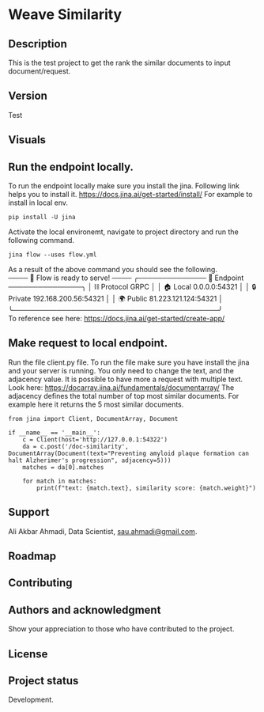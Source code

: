 # Weave Similarity

## Description
This is the test project to get the rank the similar documents to input document/request.
## Version
Test
## Visuals
<!-- ![Endpoint structure!](project_src/visual.png) -->

## Run the endpoint locally.
To run the endpoint locally make sure you install the jina. Following link helps you to install it.
https://docs.jina.ai/get-started/install/
For example to install in local env.
```
pip install -U jina
```
Activate the local environemt, navigate to project directory and run the following command.
```
jina flow --uses flow.yml
```
As a result of the above command you should see the following. 
<br>
──── 🎉 Flow is ready to serve! ────
╭────────────── 🔗 Endpoint ───────────────╮
│  ⛓     Protocol                    GRPC  │
│  🏠       Local           0.0.0.0:54321  │
│  🔒     Private    192.168.200.56:54321  │
│  🌍      Public    81.223.121.124:54321  │
╰──────────────────────────────────────────╯
<br>
To reference see here: https://docs.jina.ai/get-started/create-app/

## Make request to local endpoint.
Run the file client.py file. To run the file make sure you have install the jina and your server is running.
You only need to change the text, and the adjacency value.
It is possible to have more a request with multiple text. Look here: https://docarray.jina.ai/fundamentals/documentarray/
The adjacency defines the total number of top most similar documents. For example here it returns the 5 most similar documents.
```
from jina import Client, DocumentArray, Document

if __name__ == '__main__':
    c = Client(host='http://127.0.0.1:54322')
    da = c.post('/doc-similarity', DocumentArray(Document(text="Preventing amyloid plaque formation can halt Alzherimer's progression", adjacency=5)))
    matches = da[0].matches
    
    for match in matches:
        print(f"text: {match.text}, similarity score: {match.weight}")
```


## Support
Ali Akbar Ahmadi, Data Scientist, sau.ahmadi@gmail.com.

## Roadmap


## Contributing


## Authors and acknowledgment
Show your appreciation to those who have contributed to the project.

## License


## Project status
Development.
